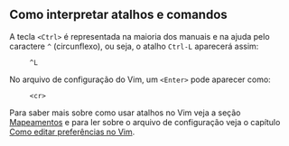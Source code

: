 Como interpretar atalhos e comandos
-----------------------------------

A tecla `<Ctrl>` é representada na maioria dos manuais e na ajuda pelo
caractere `^` (circunflexo), ou seja, o atalho `Ctrl-L` aparecerá assim:

         ^L

No arquivo de configuração do Vim, um `<Enter>` pode aparecer como:

         <cr>

Para saber mais sobre como usar atalhos no Vim veja a seção
[Mapeamentos](capitulo_12/mapeamentos.md) e para ler sobre o arquivo de configuração veja
o capítulo [Como editar preferências no Vim](capitulo_12/como_editar_preferencias_no_vim.md).
